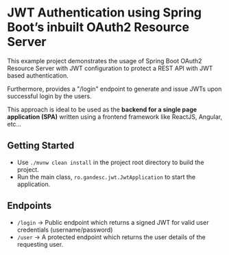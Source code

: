 # JWT Authentication using Spring Boot’s inbuilt OAuth2 Resource Server

This example project demonstrates the usage of Spring Boot OAuth2 Resource Server
with JWT configuration to protect a REST API with JWT based authentication.

Furthermore, provides a "/login" endpoint to generate and issue JWTs upon
successful login by the users.

This approach is ideal to be used as the 
**backend for a single page application (SPA)** written using a frontend framework like
ReactJS, Angular, etc...

## Getting Started

- Use `./mvnw clean install` in the project root directory to build the project. 
- Run the main class, `ro.gandesc.jwt.JwtApplication` to start the application.

## Endpoints

- `/login` -> Public endpoint which returns a signed JWT for valid user credentials (username/password)
- `/user` -> A protected endpoint which returns the user details of the 
requesting user.
